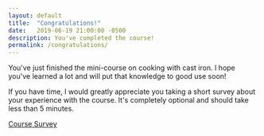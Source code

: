 ```yaml
---
layout: default
title:  "Congratulations!"
date:   2019-06-19 21:00:00 -0500
description: You've completed the course!
permalink: /congratulations/
---
```


You've just finished the mini-course on cooking with cast iron.  I hope you've learned a lot and will put that knowledge to good use soon!

If you have time, I would greatly appreciate you taking a short survey about your experience with the course.  It's completely optional and should take less than 5 minutes.

[Course Survey][survey]

[survey]: https://www.google.com
